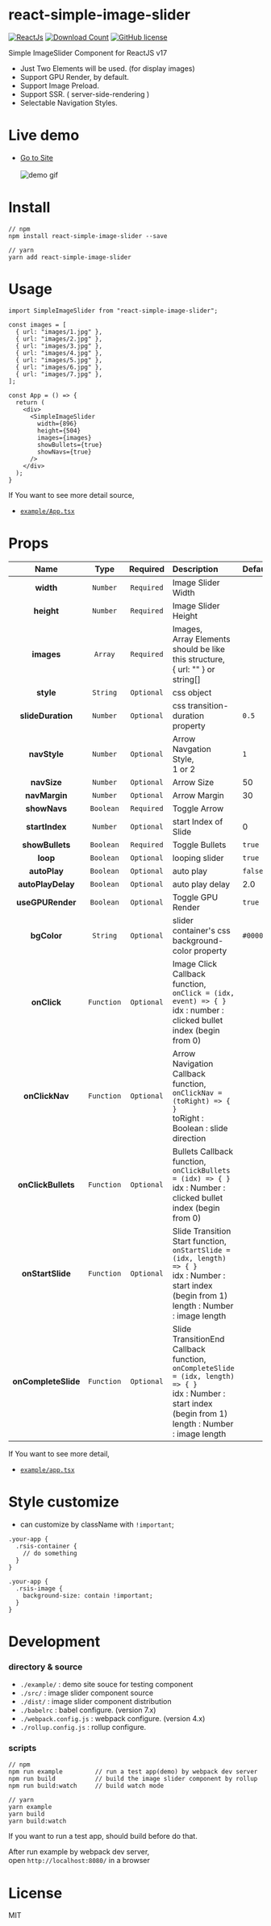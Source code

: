 # react-simple-image-slider

[![ReactJs][react-image]][react-url]
[![Download Count][download-image]][download-url]
[![GitHub license][license-image]][license-url]

[react-image]: https://img.shields.io/badge/ReactJS-%5E17.x-blue.svg
[react-url]: https://reactjs.org
[download-image]: http://img.shields.io/npm/dm/react-simple-image-slider.svg?style=flat
[download-url]: http://www.npmjs.com/package/react-simple-image-slider
[license-image]: https://img.shields.io/badge/license-MIT-blue.svg
[license-url]: https://github.com/kimcoder/react-simple-image-slider/blob/master/LICENSE

Simple ImageSlider Component for ReactJS v17<br>

- Just Two Elements will be used. (for display images)
- Support GPU Render, by default.
- Support Image Preload.
- Support SSR. ( server-side-rendering )
- Selectable Navigation Styles.

# Live demo

- <a href="https://kimcoder.github.io/react-simple-image-slider" target="_blank">Go to Site</a><br><br>
  ![demo gif](https://github.com/kimcoder/react-simple-image-slider/raw/master/demo.gif)

# Install

```
// npm
npm install react-simple-image-slider --save

// yarn
yarn add react-simple-image-slider
```

# Usage

```
import SimpleImageSlider from "react-simple-image-slider";

const images = [
  { url: "images/1.jpg" },
  { url: "images/2.jpg" },
  { url: "images/3.jpg" },
  { url: "images/4.jpg" },
  { url: "images/5.jpg" },
  { url: "images/6.jpg" },
  { url: "images/7.jpg" },
];

const App = () => {
  return (
    <div>
      <SimpleImageSlider
        width={896}
        height={504}
        images={images}
        showBullets={true}
        showNavs={true}
      />
    </div>
  );
}
```

If You want to see more detail source,<br>

- [`example/App.tsx`](https://github.com/kimcoder/react-simple-image-slider/blob/master/example/App.tsx)<br>

# Props

|        Name         |    Type    |  Required  | Description                                                                                                                                                       | Default   |
| :-----------------: | :--------: | :--------: | :---------------------------------------------------------------------------------------------------------------------------------------------------------------- | :-------- |
|      **width**      |  `Number`  | `Required` | Image Slider Width                                                                                                                                                |           |
|     **height**      |  `Number`  | `Required` | Image Slider Height                                                                                                                                               |           |
|     **images**      |  `Array`   | `Required` | Images,<br>Array Elements should be like this structure,<br/>{ url: "" } or string[]                                                                              |           |
|      **style**      |  `String`  | `Optional` | css object                                                                                                                                                        |           |
|  **slideDuration**  |  `Number`  | `Optional` | css transition-duration property                                                                                                                                  | `0.5`     |
|    **navStyle**     |  `Number`  | `Optional` | Arrow Navgation Style,<br>1 or 2                                                                                                                                  | `1`       |
|     **navSize**     |  `Number`  | `Optional` | Arrow Size                                                                                                                                                        | 50        |
|    **navMargin**    |  `Number`  | `Optional` | Arrow Margin                                                                                                                                                      | 30        |
|    **showNavs**     | `Boolean`  | `Required` | Toggle Arrow                                                                                                                                                      |
|   **startIndex**    |  `Number`  | `Optional` | start Index of Slide                                                                                                                                              | 0         |
|   **showBullets**   | `Boolean`  | `Required` | Toggle Bullets                                                                                                                                                    | `true`    |
|      **loop**       | `Boolean`  | `Optional` | looping slider                                                                                                                                                    | `true`    |
|    **autoPlay**     | `Boolean`  | `Optional` | auto play                                                                                                                                                         | `false`   |
|  **autoPlayDelay**  | `Boolean`  | `Optional` | auto play delay                                                                                                                                                   | 2.0       |
|  **useGPURender**   | `Boolean`  | `Optional` | Toggle GPU Render                                                                                                                                                 | `true`    |
|     **bgColor**     |  `String`  | `Optional` | slider container's css background-color property                                                                                                                  | `#000000` |
|     **onClick**     | `Function` | `Optional` | Image Click Callback function,<br>`onClick = (idx, event) => { }`<br>idx : number : clicked bullet index (begin from 0)                                           |           |
|   **onClickNav**    | `Function` | `Optional` | Arrow Navigation Callback function,<br>`onClickNav = (toRight) => { }`<br>toRight : Boolean : slide direction                                                     |           |
| **onClickBullets**  | `Function` | `Optional` | Bullets Callback function,<br>`onClickBullets = (idx) => { }`<br>idx : Number : clicked bullet index (begin from 0)                                               |           |
|  **onStartSlide**   | `Function` | `Optional` | Slide Transition Start function,<br>`onStartSlide = (idx, length) => { }`<br>idx : Number : start index (begin from 1)<br>length : Number : image length          |           |
| **onCompleteSlide** | `Function` | `Optional` | Slide TransitionEnd Callback function,<br>`onCompleteSlide = (idx, length) => { }`<br>idx : Number : start index (begin from 1)<br>length : Number : image length |           |

If You want to see more detail,<br>

- [`example/app.tsx`](https://github.com/kimcoder/react-simple-image-slider/blob/master/example/App.tsx)<br>

# Style customize

- can customize by className with `!important`;

```
.your-app {
  .rsis-container {
    // do something
  }
}

.your-app {
  .rsis-image {
    background-size: contain !important;
  }
}

```

# Development

### directory & source

- `./example/` : demo site souce for testing component
- `./src/` : image slider component source
- `./dist/` : image slider component distribution
- `./babelrc` : babel configure. (version 7.x)
- `./webpack.config.js` : webpack configure. (version 4.x)
- `./rollup.config.js` : rollup configure.

### scripts

```
// npm
npm run example         // run a test app(demo) by webpack dev server
npm run build           // build the image slider component by rollup
npm run build:watch     // build watch mode

// yarn
yarn example
yarn build
yarn build:watch
```

If you want to run a test app, should build before do that.<br>

After run example by webpack dev server,<br>
open `http://localhost:8080/` in a browser<br>

# License

MIT
